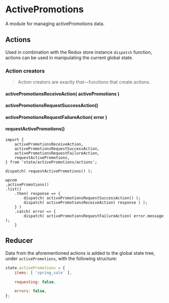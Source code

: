 # ActivePromotions

A module for managing activePromotions data.

## Actions

Used in combination with the Redux store instance `dispatch` function, actions can be used in manipulating the current global state.

### Action creators

> Action creators are exactly that—functions that create actions.

#### activePromotionsReceiveAction( activePromotions )

#### activePromotionsRequestSuccessAction()

#### activePromotionsRequestFailureAction( error )

#### requestActivePromotions()

```es6
import {
	activePromotionsReceiveAction,
	activePromotionsRequestSuccessAction,
	activePromotionsRequestFailureAction,
	requestActivePromotions,
} from 'state/activePromotions/actions';

dispatch( requestActivePromotions() );

wpcom
.activePromotions()
.list()
	.then( response => {
		dispatch( activePromotionsRequestSuccessAction() );
		dispatch( activePromotionsReceiveAction( response ) );
	} )
	.catch( error => {
		dispatch( activePromotionsRequestFailureAction( error.message );
	}
```

## Reducer

Data from the aforementioned actions is added to the global state tree, under `activePromotions`, with the following structure:

```js
state.activePromotions = {
	items: [ 'spring_sale' ],

	requesting: false,

	errors: false,
};
```

